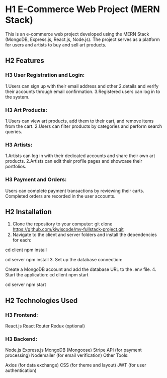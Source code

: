 # H1 E-Commerce Web Project (MERN Stack)

This is an e-commerce web project developed using the MERN Stack (MongoDB, Express.js, React.js, Node.js). The project serves as a platform for users and artists to buy and sell art products.

## H2 Features

### H3 User Registration and Login:

1.Users can sign up with their email address and other 2.details and verify their accounts through email confirmation.
3.Registered users can log in to the system.

### H3 Art Products:

1.Users can view art products, add them to their cart, and remove items from the cart.
2.Users can filter products by categories and perform search queries.

### H3 Artists:

1.Artists can log in with their dedicated accounts and share their own art products.
2.Artists can edit their profile pages and showcase their portfolios.

### H3 Payment and Orders:

Users can complete payment transactions by reviewing their carts.
Completed orders are recorded in the user accounts.

## H2 Installation

1. Clone the repository to your computer:
   git clone https://github.com/kiwiscode/my-fullstack-project.git
2. Navigate to the client and server folders and install the dependencies for each:

cd client
npm install

cd server
npm install 3. Set up the database connection:

Create a MongoDB account and add the database URL to the .env file. 4. Start the application:
cd client
npm start

cd server
npm start

## H2 Technologies Used

### H3 Frontend:

React.js
React Router
Redux (optional)

### H3 Backend:

Node.js
Express.js
MongoDB (Mongoose)
Stripe API (for payment processing)
Nodemailer (for email verification)
Other Tools:

Axios (for data exchange)
CSS (for theme and layout)
JWT (for user authentication)
